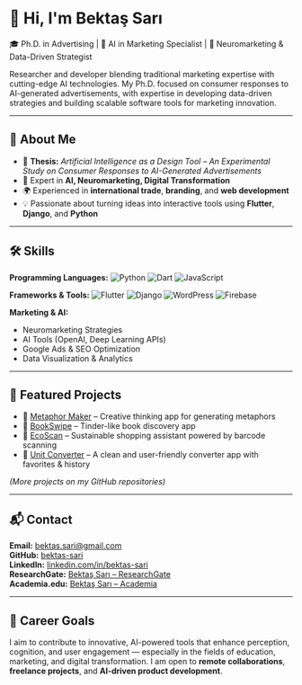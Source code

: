# 👋 Hi, I'm Bektaş Sarı

🎓 Ph.D. in Advertising | 🤖 AI in Marketing Specialist | 🧠 Neuromarketing & Data-Driven Strategist

Researcher and developer blending traditional marketing expertise with cutting-edge AI technologies. My Ph.D. focused on consumer responses to AI-generated advertisements, 
with expertise in developing data-driven strategies and building scalable software tools for marketing innovation.

---

## 🧠 About Me

- 🔬 **Thesis:** *Artificial Intelligence as a Design Tool – An Experimental Study on Consumer Responses to AI-Generated Advertisements*
- 🧭 Expert in **AI, Neuromarketing, Digital Transformation**
- 🌍 Experienced in **international trade**, **branding**, and **web development**
- 💡 Passionate about turning ideas into interactive tools using **Flutter**, **Django**, and **Python**

---

## 🛠️ Skills

**Programming Languages:** 
![Python](https://img.shields.io/badge/Python-3776AB?style=flat&logo=python&logoColor=white)
![Dart](https://img.shields.io/badge/Dart-0175C2?style=flat&logo=dart&logoColor=white)
![JavaScript](https://img.shields.io/badge/JavaScript-F7DF1E?style=flat&logo=javascript&logoColor=black)

**Frameworks & Tools:**
![Flutter](https://img.shields.io/badge/Flutter-02569B?style=flat&logo=flutter&logoColor=white)
![Django](https://img.shields.io/badge/Django-092E20?style=flat&logo=django&logoColor=white)
![WordPress](https://img.shields.io/wordpress/plugin/:interval/:slug)
![Firebase](https://img.shields.io/badge/Firebase-FFCA28?style=flat&logo=firebase&logoColor=black)

**Marketing & AI:**
- Neuromarketing Strategies
- AI Tools (OpenAI, Deep Learning APIs)
- Google Ads & SEO Optimization
- Data Visualization & Analytics

---

## 🧪 Featured Projects

- 🔹 [Metaphor Maker](https://github.com/bektas-sari/metaphor_maker) – Creative thinking app for generating metaphors
- 🔹 [BookSwipe](https://github.com/bektas-sari/bookswipe) – Tinder-like book discovery app
- 🔹 [EcoScan](https://github.com/bektas-sari/ecoscan) – Sustainable shopping assistant powered by barcode scanning
- 🔹 [Unit Converter](https://github.com/bektas-sari/unit_converter_flutter) – A clean and user-friendly converter app with favorites & history

*(More projects on my GitHub repositories)*

---

## 📬 Contact

**Email:** bektas.sari@gmail.com  
**GitHub:** [bektas-sari](https://github.com/bektas-sari)  
**LinkedIn:** [linkedin.com/in/bektas-sari](https://linkedin.com/in/bektas-sari)  
**ResearchGate:** [Bektaş Sarı – ResearchGate](https://www.researchgate.net/profile/Bektas-Sari-3)  
**Academia.edu:** [Bektaş Sarı – Academia](https://independent.academia.edu/bektassari)

---

## 🧭 Career Goals

I aim to contribute to innovative, AI-powered tools that enhance perception, cognition, and user engagement — especially in the fields of education, marketing, and digital transformation. I am open to **remote collaborations**, **freelance projects**, and **AI-driven product development**.

